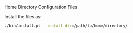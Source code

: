 Home Directory Configuration Files

Install the files as:

```sh
./bin/install.pl --install-dir=/path/to/home/directory/
```
